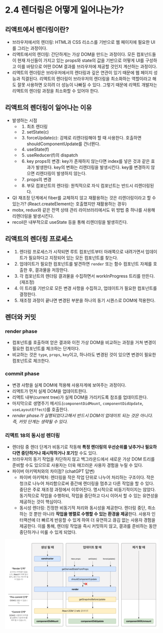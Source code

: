 # 2.4 렌더링은 어떻게 일어나는가?

## 리액트에서 렌더링이란?

- 브라우저에서의 렌더링: HTML과 CSS 리소스를 기반으로 웹 페이지에 필요한 UI를 그리는 과정이다.
- 리액트에서의 렌더링: 간단하게는 가상 DOM을 만드는 과정이다. 모든 컴포넌드들이 현재 자신들이 가지고 있는 props와 state의 값을 기반으로 어떻게 UI를 구성하고 이를 바탕으로 어떤 DOM 결과를 브라우저에 제공할 것인지 계산하는 과정이다.
- 리액트의 렌더링은 브라우저에서의 렌더링과 깊은 연관이 있기 때문에 웹 페이지 성능과 직결된다. 리액트의 렌더링이 브라우저의 렌더링을 최소화하는 역할이라고 해도 잘못 사용하면 오히려 더 성능이 나빠질 수 있다. 그렇기 때문에 리액트 개발자는 리액트의 렌더링 과정을 최소화할 수 있어야 한다.

## 리액트의 렌더링이 일어나는 이유

- 발생하는 시점
  - 1. 최초 렌더링
  - 2. setState(c)
  - 3. forceUpdate(c): 강제로 리렌더링해야 할 때 사용한다. 호출하면 shouldComponentUpdate를 건너뛴다.
  - 4. useState(f)
  - 5. useReducer(f)의 dispatch
  - 6. key props의 변경: key가 존재하지 않는다면 index를 넣은 것과 같은 효과가 발생한다. key의 변화는 리렌더링을 발생시킨다. key를 변경하지 않으면 리렌더링이 발생하지 않는다.
  - 7. props의 변경
  - 8. 부모 컴포넌트의 렌더링: 원칙적으로 자식 컴포넌트는 반드시 리렌더링된다.
- Q) 재조정 단계에서 fiber를 교체하지 않고 재활용하는 것은 리렌더링이라고 할 수 있는가? (React.createElement는 호출했지만 재활용하는 경우)
- mobx, redux와 같은 전역 상태 관리 라이브러리에서도 위 방법 중 하나를 사용해 리렌더링을 발생시킨다.
- recoil은 내부적으로 useState 등을 통해 리렌더링을 발생히킨다.

## 리액트의 렌더링 프로세스

- 1. 렌더링 프로세스가 시작되면 루트 컴포넌트부터 아래쪽으로 내려가면서 업데이트가 필요하다고 지정되어 있는 모든 컴포넌트를 찾는다.
- 2. 업데이트가 필요한 컴포넌트를 발견하면 `render` 또는 함수 컴포넌트 자체를 호출한 후, 결과물을 저장한다.
- 3. 각 컴포넌트의 렌더링 결과물을 수집하면서 workInProgress 트리를 만든다.(재조정)
- 4. 이 트리를 기반으로 모든 변경 사항을 수집하고, 업데이트가 필요한 컴포넌트를 결정한다.
- 5. 재조정 과정이 끝나면 변경된 부분을 하나의 동기 시퀀스로 DOM에 적용한다.

## 렌더와 커밋

### render phase

- 컴포넌트를 호출하여 얻은 결과와 이전 가상 DOM을 비교하는 과정을 거쳐 변경이 필요한 컴포넌트를 체크하는 단계이다.
- 비교하는 것은 `type`, `props`, `key`이고, 하나라도 변경된 것이 있으면 변경이 필요한 컴포넌트로 체크한다.

### commit phase

- 변경 사항을 실제 DOM에 적용해 사용자게에 보여주는 과정이다.
- 리액트가 먼저 실제 DOM을 업데이트한다.
- 리액트 내부(current tree)가 실제 DOM을 가리키도록 참조를 업데이트한다.
- 마지막으로 생명주기 메서드(`componentDidMount`, `componentDidUpdate`, `useLayoutEffect`)를 호출한다.
- _render phase가 실행되었다고해서 반드시 DOM이 업데이트 되는 것은 아니다. 즉, 커밋 단계는 생략될 수 있다._

### 리액트 18의 동시성 렌더링

- 렌더링 중 렌더 단계가 비동기로 작동해 **특정 렌더링의 우선순위를 낮추거나 필요하다면 중단하거나 재시작하거나 포기**할 수도 있다.
- 브라우저의 동기 작업을 차단하지 않고 백그라운드에서 새로운 가상 DOM 트리를 준비할 수도 있으므로 사용자는 더욱 매끄러운 사용자 경험을 누릴 수 있다.
- 파이버 아키텍처와의 차이점? (chatGPT 답변)
  - 파이버 아키텍처: 렌더링을 작은 작업 단위로 나누어 처리하는 구조이다. 작은 청크로 나누어 처리함으로써 중간에 렌더링을 멈추고 다른 작업을 할 수 있다. 중단은 주로 재조정 과정에서 이루어진다. 명시적으로 비동기적이지는 않았다. 동기적으로 작업을 수행하되, 작업을 중단하고 다시 이어서 할 수 있는 유연성을 제공하는 것이 핵심이다.
  - 동시성 렌더링: 진정한 비동기적 처리와 동시성을 제공한다. 렌더링 중단, 취소하는 것 뿐만 아니라 **작업을 병렬로 수행할 수 있는 환경을 제공**한다. 사용자 인터랙션에 더 빠르게 반응할 수 있게 하여 더 유연하고 끊김 없는 사용자 경험을 제공한다. 이를 통해, 렌더링 작업을 즉시 커밋하지 않고, 결과를 준비하는 동안 중단하거나 미룰 수 있게 되었다.

![](./img/component_lifecycle.png)
